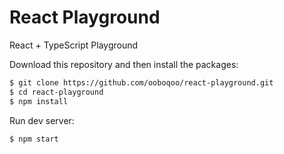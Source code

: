 # React Playground

React + TypeScript Playground

Download this repository and then install the packages:

```bash
$ git clone https://github.com/ooboqoo/react-playground.git
$ cd react-playground
$ npm install
```

Run dev server:

```bash
$ npm start
```
